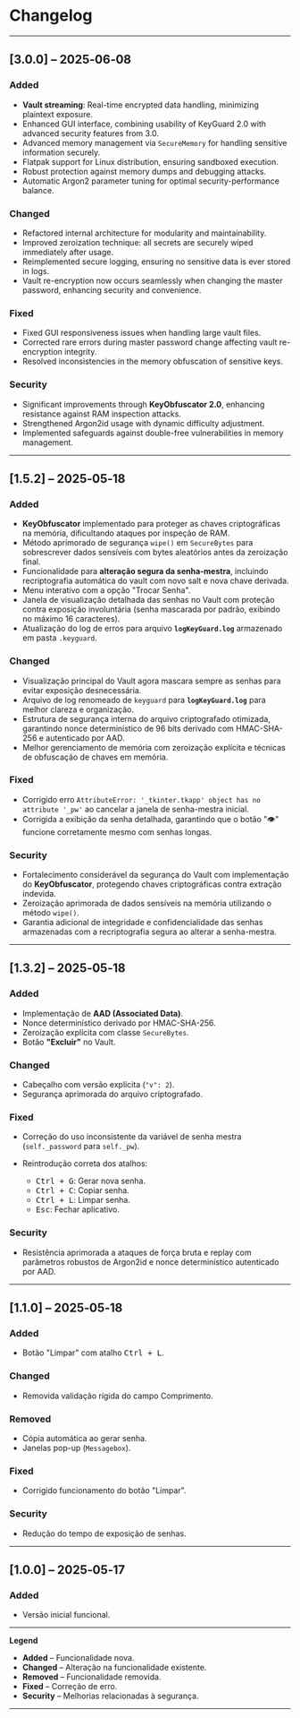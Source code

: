 # Changelog

---

## \[3.0.0] – 2025‑06‑08

### Added

* **Vault streaming**: Real-time encrypted data handling, minimizing plaintext exposure.
* Enhanced GUI interface, combining usability of KeyGuard 2.0 with advanced security features from 3.0.
* Advanced memory management via `SecureMemory` for handling sensitive information securely.
* Flatpak support for Linux distribution, ensuring sandboxed execution.
* Robust protection against memory dumps and debugging attacks.
* Automatic Argon2 parameter tuning for optimal security-performance balance.

### Changed

* Refactored internal architecture for modularity and maintainability.
* Improved zeroization technique: all secrets are securely wiped immediately after usage.
* Reimplemented secure logging, ensuring no sensitive data is ever stored in logs.
* Vault re-encryption now occurs seamlessly when changing the master password, enhancing security and convenience.

### Fixed

* Fixed GUI responsiveness issues when handling large vault files.
* Corrected rare errors during master password change affecting vault re-encryption integrity.
* Resolved inconsistencies in the memory obfuscation of sensitive keys.

### Security

* Significant improvements through **KeyObfuscator 2.0**, enhancing resistance against RAM inspection attacks.
* Strengthened Argon2id usage with dynamic difficulty adjustment.
* Implemented safeguards against double-free vulnerabilities in memory management.

---

## \[1.5.2] – 2025‑05‑18

### Added

* **KeyObfuscator** implementado para proteger as chaves criptográficas na memória, dificultando ataques por inspeção de RAM.
* Método aprimorado de segurança `wipe()` em `SecureBytes` para sobrescrever dados sensíveis com bytes aleatórios antes da zeroização final.
* Funcionalidade para **alteração segura da senha-mestra**, incluindo recriptografia automática do vault com novo salt e nova chave derivada.
* Menu interativo com a opção "Trocar Senha".
* Janela de visualização detalhada das senhas no Vault com proteção contra exposição involuntária (senha mascarada por padrão, exibindo no máximo 16 caracteres).
* Atualização do log de erros para arquivo **`logKeyGuard.log`** armazenado em pasta `.keyguard`.

### Changed

* Visualização principal do Vault agora mascara sempre as senhas para evitar exposição desnecessária.
* Arquivo de log renomeado de `keyguard` para **`logKeyGuard.log`** para melhor clareza e organização.
* Estrutura de segurança interna do arquivo criptografado otimizada, garantindo nonce determinístico de 96 bits derivado com HMAC-SHA-256 e autenticado por AAD.
* Melhor gerenciamento de memória com zeroização explícita e técnicas de obfuscação de chaves em memória.

### Fixed

* Corrigido erro `AttributeError: '_tkinter.tkapp' object has no attribute '_pw'` ao cancelar a janela de senha-mestra inicial.
* Corrigida a exibição da senha detalhada, garantindo que o botão "👁" funcione corretamente mesmo com senhas longas.

### Security

* Fortalecimento considerável da segurança do Vault com implementação do **KeyObfuscator**, protegendo chaves criptográficas contra extração indevida.
* Zeroização aprimorada de dados sensíveis na memória utilizando o método `wipe()`.
* Garantia adicional de integridade e confidencialidade das senhas armazenadas com a recriptografia segura ao alterar a senha-mestra.

---

## \[1.3.2] – 2025‑05‑18

### Added

* Implementação de **AAD (Associated Data)**.
* Nonce determinístico derivado por HMAC-SHA-256.
* Zeroização explícita com classe `SecureBytes`.
* Botão **"Excluir"** no Vault.

### Changed

* Cabeçalho com versão explícita (`"v": 2`).
* Segurança aprimorada do arquivo criptografado.

### Fixed

* Correção do uso inconsistente da variável de senha mestra (`self._password` para `self._pw`).
* Reintrodução correta dos atalhos:

  * <kbd>Ctrl + G</kbd>: Gerar nova senha.
  * <kbd>Ctrl + C</kbd>: Copiar senha.
  * <kbd>Ctrl + L</kbd>: Limpar senha.
  * <kbd>Esc</kbd>: Fechar aplicativo.

### Security

* Resistência aprimorada a ataques de força bruta e replay com parâmetros robustos de Argon2id e nonce determinístico autenticado por AAD.

---

## \[1.1.0] – 2025‑05‑18

### Added

* Botão "Limpar" com atalho <kbd>Ctrl + L</kbd>.

### Changed

* Removida validação rígida do campo Comprimento.

### Removed

* Cópia automática ao gerar senha.
* Janelas pop-up (`Messagebox`).

### Fixed

* Corrigido funcionamento do botão "Limpar".

### Security

* Redução do tempo de exposição de senhas.

---

## \[1.0.0] – 2025‑05‑17

### Added

* Versão inicial funcional.

---

**Legend**

* **Added** – Funcionalidade nova.
* **Changed** – Alteração na funcionalidade existente.
* **Removed** – Funcionalidade removida.
* **Fixed** – Correção de erro.
* **Security** – Melhorias relacionadas à segurança.

---
